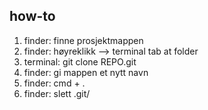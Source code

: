 ## how-to

1. finder: finne prosjektmappen
2. finder: høyreklikk --> terminal tab at folder
3. terminal: git clone REPO.git
4. finder: gi mappen et nytt navn
5. finder: cmd + .
6. finder: slett .git/